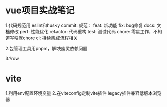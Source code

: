 # vue项目实战笔记

1.代码规范用 eslint和husky
commit: 规范：
feat: 新功能
fix: bug修复
docs: 文档修改
perf: 性能优化
refactor: 代码重构
test: 测试代码
chore: 零星工作，不知道写啥就chore
ci: 持续集成流程相关

2.包管理工具用pnpm，解决幽灵依赖问题

3.?row

# vite

1.利用env配置环境变量
2.在viteconfig定制vite插件
legacy插件兼容低版本浏览器